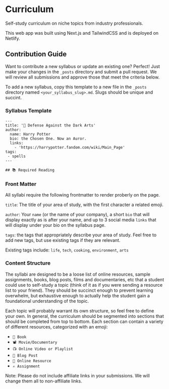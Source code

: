 # Curriculum

Self-study curriculum on niche topics from industry professionals. 

This web app was built using Next.js and TailwindCSS and is deployed on Netlify. 

## Contribution Guide
Want to contribute a new syllabus or update an existing one? Perfect! Just make your changes in the `_posts` directory and submit a pull request. We will review all submissions and approve those that meet the criteria below. 

To add a new syllabus, copy this template to a new file in the `_posts` directory named `<your_syllabus_slug>.md`. Slugs should be unique and succint. 

### Syllabus Template
```
---
title: '🧙 Defense Against the Dark Arts'
author:
  name: Harry Potter
  bio: the Chosen One. Now an Auror.
  links:
    - 'https://harrypotter.fandom.com/wiki/Main_Page'
tags:
 - spells
---

## 📚 Required Reading
```

### Front Matter
All syllabi require the following frontmatter to render proberly on the page. 

`title`: The title of your area of study, with the first character a related emoji. 

`author`: Your `name` (or the name of your company), a short `bio` that will display exactly as is after your name, and up to 3 social media `links` that will display under your bio on the syllabus page.    

`tags`: the tags that appropriately describe your area of study. Feel free to add new tags, but use existing tags if they are relevant. 

Existing tags include: `life`, `tech`, `cooking`, `environment`, `arts`

### Content Structure
The syllabi are designed to be a loose list of online resources, sample assignments, books, blog posts, films and documentaries, etc that a student could use to self-study a topic (think of it as if you were sending a resource list to your friend). They should be succinct enough to prevent learning overwhelm, but exhaustive enough to actually help the student gain a foundational understanding of the topic. 

Each topic will probably warrant its own structure, so feel free to define your own. In general, the curriculum should be segmented into sections that should be completed from top to bottom. Each section can contain a variety of different resources, categorized with an emoji:

- `📖 Book`
- `📽️ Movie/Documentary`
- `📺 Online Video or Playlist`
- `📝 Blog Post`
- `🔗 Online Resource`
- `✍️ Assignment`

Note: Please do not include affiliate links in your submissions. We will change them all to non-affiliate links. 
